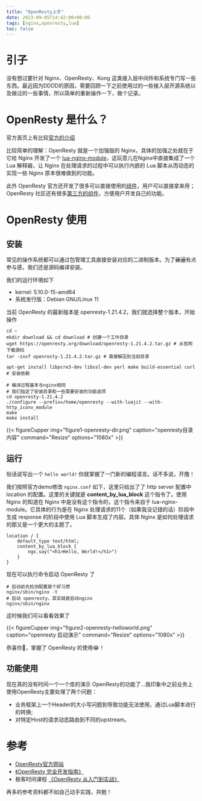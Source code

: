 ```yaml
---
title: "OpenResty上手"
date: 2023-09-05T14:42:00+08:00
tags: [nginx,openresty,lua]
toc: false
---
```


# 引子

没有想过要针对 Nginx、OpenResty、Kong 这类接入层中间件和系统专门写一些东西。最近因为DDDD的原因，需要回顾一下之前使用过的一些接入层开源系统以及做过的一些事情，所以简单的重新操作一下，做个记录。


# OpenResty 是什么？

官方首页上有比较[官方的介绍](http://openresty.org/cn/)

比较简单的理解：OpenResty 就是一个加强版的 Nginx，具体的加强之处就在于它给 Nginx 开发了一个 [lua-nginx-module](https://github.com/openresty/lua-nginx-module)，这玩意儿在Nginx中直接集成了一个 Lua 解释器，让 Nginx 在处理请求的过程中可以执行内嵌的 Lua 脚本从而动态的实现一些 Nginx 原本很难做到的功能。

此外 OpenResty 官方还开发了很多可以直接使用的[组件](http://openresty.org/cn/components.html)，用户可以直接拿来用；OpenResty 社区还有很多[第三方的组件](https://opm.openresty.org)，方便用户开发自己的功能。


# OpenResty 使用

## 安装

常见的操作系统都可以通过包管理工具直接安装对应的二进制版本。为了~~装逼~~有点参与感，我们还是源码编译安装。

我们的运行环境如下

* kernel: 5.10.0-15-amd64
* 系统发行版：Debian GNU/Linux 11

当前 OpenResty 的最新版本是 openresty-1.21.4.2，我们就选择整个版本，开始操作

```
cd ~
mkdir download && cd download # 创建一个工作目录
wget https://openresty.org/download/openresty-1.21.4.2.tar.gz # 从官网下载源码
tar -zxvf openresty-1.21.4.2.tar.gz # 直接解压到当前目录

apt-get install libpcre3-dev libssl-dev perl make build-essential curl # 安装依赖

# 编译过程基本与nginx相同
# 我们指定了安装目录和一些需要安装的功能选项
cd openresty-1.21.4.2
./configure --prefix=/home/openresty --with-luajit --with-http_iconv_module
make
make install
```

{{< figureCupper
img="figure1-openresty-dir.png"
caption="openresty目录内容"
command="Resize"
options="1080x" >}}


## 运行

俗话说写出一个 `hello world!` 你就掌握了一门新的编程语言。话不多说，开撸！

我们按照官方demo修改 `nginx.conf` 如下，这里只给出了了 http server 配置中 location 的配置。这里的关键就是 **content_by_lua_block** 这个指令了。使用 Nginx 的知道在 Nginx 中是没有这个指令的，这个指令来自于 lua-nginx-module。它具体的行为是在 Nginx 处理请求的11个（如果我没记错的话）阶段中生成 response 的阶段中使用 Lua 脚本生成了内容。具体 Nginx 是如何处理请求的那又是一个更大的主题了。

```
location / {
    default_type text/html;
    content_by_lua_block {
		ngx.say("<h1>Hello, World!</h1>")
	}
}

```

现在可以执行命令启动 OpenResty 了

```
# 启动前先检测配置是个好习惯
nginx/sbin/nginx -t
# 启动 openresty，其实就是启动nginx
nginx/sbin/nginx

```

这时候我们可以看看效果了

{{< figureCupper
img="figure2-openresty-helloworld.png"
caption="openresty 启动演示"
command="Resize"
options="1080x" >}}

恭喜你🎉，掌握了 OpenResty 的使用😂！


## 功能使用

现在真的没有时间一个一个库的演示 OpenResty的功能了...我印象中之前业务上使用OpenResty主要处理了两个问题：

* 业务框架上一个Header的大小写问题到导致功能无法使用，通过Lua脚本进行的转换;
* 对特定Host的请求动态路由到不同的upstream。


# 参考

* [OpenResty官方网站](https://openresty.org/cn/)
* [《OpenResty 完全开发指南》](https://item.jd.com/12414779.html) 
* 极客时间课程 [《OpenResty 从入门到实战》](https://time.geekbang.org/column/intro/100028301)

再多的参考资料都不如自己动手实践，共勉！


